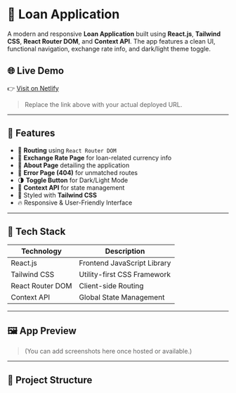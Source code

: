# 💸 Loan Application

A modern and responsive **Loan Application** built using **React.js**, **Tailwind CSS**, **React Router DOM**, and **Context API**. The app features a clean UI, functional navigation, exchange rate info, and dark/light theme toggle.

## 🌐 Live Demo

👉 [Visit on Netlify](https://your-netlify-link.netlify.app)

> Replace the link above with your actual deployed URL.

---

## 🚀 Features

- 🔗 **Routing** using `React Router DOM`
- 💱 **Exchange Rate Page** for loan-related currency info
- 📄 **About Page** detailing the application
- 🚧 **Error Page (404)** for unmatched routes
- 🌗 **Toggle Button** for Dark/Light Mode
- 🧠 **Context API** for state management
- 🎨 Styled with **Tailwind CSS**
- 🔥 Responsive & User-Friendly Interface

---

## 🧪 Tech Stack

| Technology       | Description                      |
|------------------|----------------------------------|
| React.js         | Frontend JavaScript Library      |
| Tailwind CSS     | Utility-first CSS Framework      |
| React Router DOM | Client-side Routing              |
| Context API      | Global State Management          |

---

## 🖼️ App Preview

> (You can add screenshots here once hosted or available.)

---

## 📁 Project Structure

